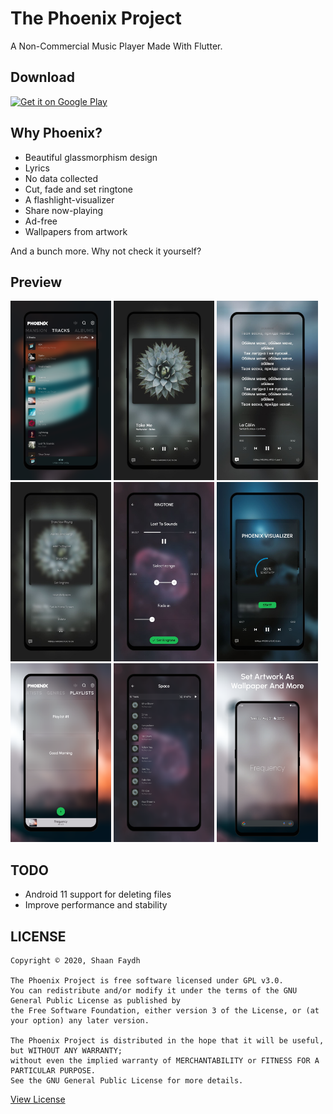 # The Phoenix Project
A Non-Commercial Music Player Made With Flutter.

## Download
[<img src="https://play.google.com/intl/en_us/badges/static/images/badges/en_badge_web_generic.png"
     alt="Get it on Google Play"
     height="80">](https://play.google.com/store/apps/details?id=com.Phoenix.project)

## Why Phoenix?
* Beautiful glassmorphism design
* Lyrics
* No data collected
* Cut, fade and set ringtone
* A flashlight-visualizer
* Share now-playing
* Ad-free
* Wallpapers from artwork

And a bunch more. Why not check it yourself?

## Preview
<img alt="Tracks" src="./screenshots/tracks.png" width="32%"> <img alt="NowPlaying" src="./screenshots/nowplaying.jpg" width="32%"> <img alt="Lyrics" src="./screenshots/lyrics.jpg" width="32%"> <img alt="Options" src="./screenshots/options.jpg" width="32%"> <img alt="Ringtone" src="./screenshots/ringtone.jpg" width="32%"> <img alt="Visualizer" src="./screenshots/visualizer.jpg" width="32%"> <img alt="Playlists" src="./screenshots/playlists.png" width="32%"> <img alt="Inside Genre" src="./screenshots/space.png" width="32%"> <img alt="Wallpaper" src="./screenshots/wallpaper.png" width="32%">

## TODO
* Android 11 support for deleting files
* Improve performance and stability

## LICENSE
```
Copyright © 2020, Shaan Faydh

The Phoenix Project is free software licensed under GPL v3.0.
You can redistribute and/or modify it under the terms of the GNU General Public License as published by
the Free Software Foundation, either version 3 of the License, or (at your option) any later version.

The Phoenix Project is distributed in the hope that it will be useful, but WITHOUT ANY WARRANTY;
without even the implied warranty of MERCHANTABILITY or FITNESS FOR A PARTICULAR PURPOSE.
See the GNU General Public License for more details.
```
[View License](https://github.com/shaan-mephobic/The-Phoenix-Project/blob/master/LICENSE)

